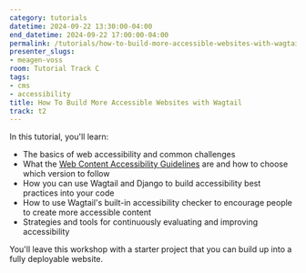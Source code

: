 ```yaml
---
category: tutorials
datetime: 2024-09-22 13:30:00-04:00
end_datetime: 2024-09-22 17:00:00-04:00
permalink: /tutorials/how-to-build-more-accessible-websites-with-wagtail/
presenter_slugs:
- meagen-voss
room: Tutorial Track C
tags:
- cms
- accessibility
title: How To Build More Accessible Websites with Wagtail
track: t2
---
```


In this tutorial, you'll learn:

- The basics of web accessibility and common challenges 
- What the [Web Content Accessibility Guidelines]( https://www.w3.org/WAI/standards-guidelines/wcag/) are and how to choose which version to follow
- How you can use Wagtail and Django to build accessibility best practices into your code
- How to use Wagtail's built-in accessibility checker to encourage people to create more accessible content
- Strategies and tools for continuously evaluating and improving accessibility

You'll leave this workshop with a starter project that you can build up into a fully deployable website.